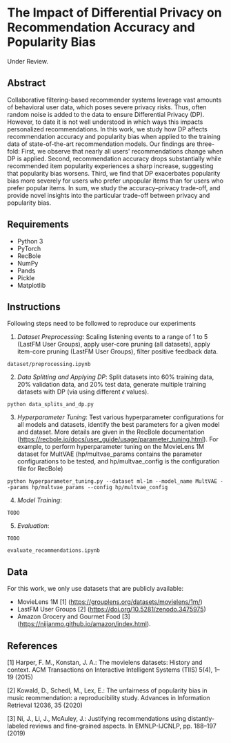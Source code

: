 # The Impact of Differential Privacy on Recommendation Accuracy and Popularity Bias
Under Review.

## Abstract
Collaborative filtering-based recommender systems leverage vast amounts of behavioral user data, which poses severe privacy risks. Thus, often random noise is added to the data to ensure Differential Privacy (DP). However, to date it is not well understood in which ways this impacts personalized recommendations. In this work, we study how DP affects recommendation accuracy and popularity bias when applied to the training data of state-of-the-art recommendation models. Our findings are three-fold: First, we observe that nearly all users' recommendations change when DP is applied. Second, recommendation accuracy drops substantially while recommended item popularity experiences a sharp increase, suggesting that popularity bias worsens. Third, we find that DP exacerbates popularity bias more severely for users who prefer unpopular items than for users who prefer popular items. In sum, we study the accuracy–privacy trade-off, and provide novel insights into the particular trade-off between privacy and popularity bias.

## Requirements
* Python 3
* PyTorch
* RecBole
* NumPy
* Pands
* Pickle
* Matplotlib


## Instructions
Following steps need to be followed to reproduce our experiments

1. <i>Dataset Preprocessing</i>: Scaling listening events to a range of 1 to 5 (LastFM User Groups), apply user-core pruning (all datasets), apply item-core pruning (LastFM User Groups), filter positive feedback data.
```
dataset/preprocessing.ipynb
```

2. <i>Data Splitting and Applying DP</i>: Split datasets into 60% training data, 20% validation data, and 20% test data, generate multiple training datasets with DP (via using different $\epsilon$ values).
```
python data_splits_and_dp.py
```

3. <i>Hyperparameter Tuning</i>: Test various hyperparameter configurations for all models and datasets, identify the best parameters for a given model and dataset. More details are given in the RecBole documentation (https://recbole.io/docs/user_guide/usage/parameter_tuning.html).
For example, to perform hyperparameter tuning on the MovieLens 1M dataset for MultVAE (hp/multvae_params contains the parameter configurations to be tested, and hp/multvae_config is the configuration file for RecBole)
```
python hyperparameter_tuning.py --dataset ml-1m --model_name MultVAE --params hp/multvae_params --config hp/multvae_config
```

4. <i>Model Training</i>:
```
TODO
```

5. <i>Evaluation</i>:
```
TODO 
```

```
evaluate_recommendations.ipynb 
```



## Data
For this work, we only use datasets that are publicly available:
* MovieLens 1M [1] (https://grouplens.org/datasets/movielens/1m/)
* LastFM User Groups [2] (https://doi.org/10.5281/zenodo.3475975)
* Amazon Grocery and Gourmet Food [3] (https://nijianmo.github.io/amazon/index.html).

## References
[1] Harper, F. M., Konstan, J. A.: The movielens datasets: History and context. ACM Transactions on Interactive Intelligent Systems (TIIS) 5(4), 1–19 (2015)   

[2] Kowald, D., Schedl, M., Lex, E.: The unfairness of popularity bias in music reommendation: a reproducibility study. Advances in Information Retrieval 12036, 35 (2020)

[3] Ni, J., Li, J., McAuley, J.: Justifying recommendations using distantly-labeled reviews and fine-grained aspects. In EMNLP-IJCNLP, pp. 188–197 (2019)